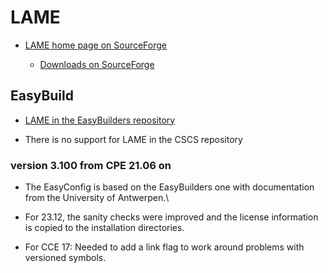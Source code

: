 # LAME

  * [LAME home page on SourceForge](https://lame.sourceforge.io/)

      * [Downloads on SourceForge](https://sourceforge.net/projects/lame/files/)


## EasyBuild

  * [LAME in the EasyBuilders repository](https://github.com/easybuilders/easybuild-easyconfigs/tree/develop/easybuild/easyconfigs/l/LAME)

  * There is no support for LAME in the CSCS repository

### version 3.100 from CPE 21.06 on

  * The EasyConfig is based on the EasyBuilders one with documentation from the
    University of Antwerpen.\
    
  * For 23.12, the sanity checks were improved and the license information is copied
    to the installation directories.
    
  * For CCE 17: Needed to add a link flag to work around problems with versioned symbols.
